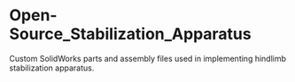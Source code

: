 # Open-Source_Stabilization_Apparatus
Custom SolidWorks parts and assembly files used in implementing hindlimb stabilization apparatus.
